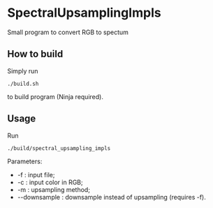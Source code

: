 # SpectralUpsamplingImpls

Small program to convert RGB to spectum

## How to build

Simply run 
~~~
./build.sh
~~~
 to build program (Ninja required).

## Usage
Run
~~~
./build/spectral_upsampling_impls
~~~
Parameters: 
* -f <path> : input file;
* -c <hex> : input color in RGB;
* -m <method> : upsampling method;
* --downsample : downsample instead of upsampling (requires -f).
